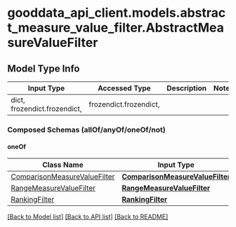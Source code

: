 # gooddata_api_client.models.abstract_measure_value_filter.AbstractMeasureValueFilter

## Model Type Info
Input Type | Accessed Type | Description | Notes
------------ | ------------- | ------------- | -------------
dict, frozendict.frozendict,  | frozendict.frozendict,  |  | 

### Composed Schemas (allOf/anyOf/oneOf/not)
#### oneOf
Class Name | Input Type | Accessed Type | Description | Notes
------------- | ------------- | ------------- | ------------- | -------------
[ComparisonMeasureValueFilter](ComparisonMeasureValueFilter.md) | [**ComparisonMeasureValueFilter**](ComparisonMeasureValueFilter.md) | [**ComparisonMeasureValueFilter**](ComparisonMeasureValueFilter.md) |  | 
[RangeMeasureValueFilter](RangeMeasureValueFilter.md) | [**RangeMeasureValueFilter**](RangeMeasureValueFilter.md) | [**RangeMeasureValueFilter**](RangeMeasureValueFilter.md) |  | 
[RankingFilter](RankingFilter.md) | [**RankingFilter**](RankingFilter.md) | [**RankingFilter**](RankingFilter.md) |  | 

[[Back to Model list]](../../README.md#documentation-for-models) [[Back to API list]](../../README.md#documentation-for-api-endpoints) [[Back to README]](../../README.md)
